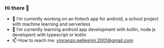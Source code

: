 ### Hi there 👋



- 🔭 I’m currently working on an fintech app for android, a school project with machine learning and serverless
- 🌱 I’m currently learning android app development with kotlin, node js developent with typescript or kotlin
- 📫 How to reach me: 
  [vincenzo.pellegrini.2001@gmail.com](mailto://vincenzo.pellegrini.2001@gmail.com)

